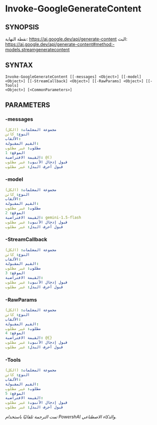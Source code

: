 ﻿---
ملف المساعدة الخارجي: powershai-help.xml
المخطط: 2.0.0
powershai: true
---

# Invoke-GoogleGenerateContent

## SYNOPSIS <!--!= @#Synop !-->
نقطة النهاية: https://ai.google.dev/api/generate-content
البث: https://ai.google.dev/api/generate-content#method:-models.streamgeneratecontent

## SYNTAX <!--!= @#Syntax !-->

```
Invoke-GoogleGenerateContent [[-messages] <Object>] [[-model] <Object>] [[-StreamCallback] <Object>] [[-RawParams] <Object>] [[-Tools] 
<Object>] [<CommonParameters>]
```

## PARAMETERS <!--!= @#Params !-->

### -messages

```yml
مجموعة المعلمات: (الكل)
النوع: كائن
الألقاب: 
القيم المقبولة: 
مطلوب: غير مطلوب
الموقع: 1
القيمة الافتراضية: @()
قبول إدخال الأنبوب: غير مطلوب
قبول أحرف البدل: غير مطلوب
```

### -model

```yml
مجموعة المعلمات: (الكل)
النوع: كائن
الألقاب: 
القيم المقبولة: 
مطلوب: غير مطلوب
الموقع: 2
القيمة الافتراضية: gemini-1.5-flash
قبول إدخال الأنبوب: غير مطلوب
قبول أحرف البدل: غير مطلوب
```

### -StreamCallback

```yml
مجموعة المعلمات: (الكل)
النوع: كائن
الألقاب: 
القيم المقبولة: 
مطلوب: غير مطلوب
الموقع: 3
القيمة الافتراضية: 
قبول إدخال الأنبوب: غير مطلوب
قبول أحرف البدل: غير مطلوب
```

### -RawParams

```yml
مجموعة المعلمات: (الكل)
النوع: كائن
الألقاب: 
القيم المقبولة: 
مطلوب: غير مطلوب
الموقع: 4
القيمة الافتراضية: @{}
قبول إدخال الأنبوب: غير مطلوب
قبول أحرف البدل: غير مطلوب
```

### -Tools

```yml
مجموعة المعلمات: (الكل)
النوع: كائن
الألقاب: 
القيم المقبولة: 
مطلوب: غير مطلوب
الموقع: 5
القيمة الافتراضية: 
قبول إدخال الأنبوب: غير مطلوب
قبول أحرف البدل: غير مطلوب
```


<!--PowershaiAiDocBlockStart-->
_تمت الترجمة تلقائيًا باستخدام PowershAI والذكاء الاصطناعي._
<!--PowershaiAiDocBlockEnd-->
